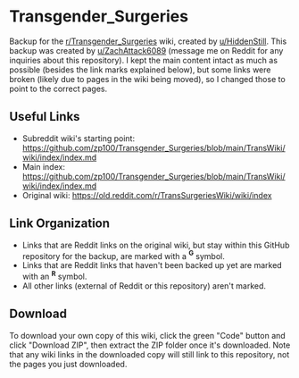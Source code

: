 # Transgender_Surgeries

Backup for the [r/Transgender_Surgeries](https://www.reddit.com/r/Transgender_Surgeries) wiki, created by [u/HiddenStill](https://www.reddit.com/user/HiddenStill). This backup was created by [u/ZachAttack6089](https://www.reddit.com/user/ZachAttack6089/) (message me on Reddit for any inquiries about this repository). I kept the main content intact as much as possible (besides the link marks explained below), but some links were broken (likely due to pages in the wiki being moved), so I changed those to point to the correct pages.

## Useful Links

- Subreddit wiki's starting point: https://github.com/zp100/Transgender_Surgeries/blob/main/TransWiki/wiki/index/index.md
- Main index: https://github.com/zp100/Transgender_Surgeries/blob/main/TransWiki/wiki/index/index.md
- Original wiki: https://old.reddit.com/r/TransSurgeriesWiki/wiki/index

## Link Organization

- Links that are Reddit links on the original wiki, but stay within this GitHub repository for the backup, are marked with a **<sup>G</sup>** symbol.
- Links that are Reddit links that haven't been backed up yet are marked with an **<sup>R</sup>** symbol.
- All other links (external of Reddit or this repository) aren't marked.

## Download

To download your own copy of this wiki, click the green "Code" button and click "Download ZIP", then extract the ZIP folder once it's downloaded. Note that any wiki links in the downloaded copy will still link to this repository, not the pages you just downloaded.
